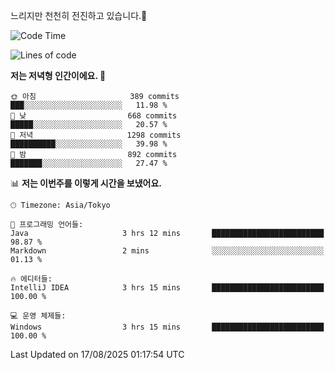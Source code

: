 느리지만 천천히 전진하고 있습니다.🐢

<!--START_SECTION:waka-->
![Code Time](http://img.shields.io/badge/Code%20Time-1%2C660%20hrs%2043%20mins-blue)

![Lines of code](https://img.shields.io/badge/%EC%A0%80%EB%8A%94%20%EC%97%AC%ED%83%9C%EA%B9%8C%EC%A7%80%20-926.3%20thousand%20%EC%A4%84%EC%9D%98%20%EC%BD%94%EB%93%9C%EB%A5%BC%20%EC%9E%91%EC%84%B1%ED%96%88%EC%96%B4%EC%9A%94.-blue)

**저는 저녁형 인간이에요. 🦉** 

```text
🌞 아침                     389 commits         ███░░░░░░░░░░░░░░░░░░░░░░   11.98 % 
🌆 낮　                     668 commits         █████░░░░░░░░░░░░░░░░░░░░   20.57 % 
🌃 저녁                     1298 commits        ██████████░░░░░░░░░░░░░░░   39.98 % 
🌙 밤　                     892 commits         ███████░░░░░░░░░░░░░░░░░░   27.47 % 
```


📊 **저는 이번주를 이렇게 시간을 보냈어요.** 

```text
🕑︎ Timezone: Asia/Tokyo

💬 프로그래밍 언어들: 
Java                     3 hrs 12 mins       █████████████████████████   98.87 % 
Markdown                 2 mins              ░░░░░░░░░░░░░░░░░░░░░░░░░   01.13 % 

🔥 에디터들: 
IntelliJ IDEA            3 hrs 15 mins       █████████████████████████   100.00 % 

💻 운영 체제들: 
Windows                  3 hrs 15 mins       █████████████████████████   100.00 % 
```


 Last Updated on 17/08/2025 01:17:54 UTC
<!--END_SECTION:waka-->
